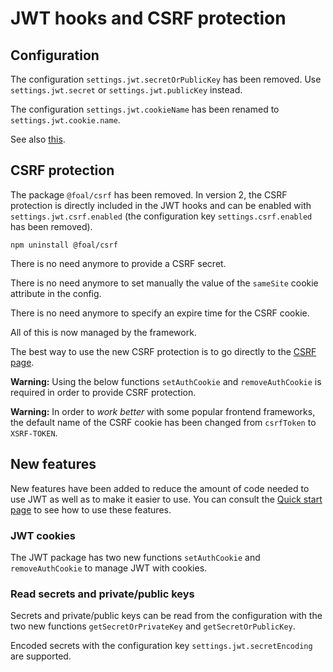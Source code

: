 # JWT hooks and CSRF protection



## Configuration

The configuration `settings.jwt.secretOrPublicKey` has been removed. Use `settings.jwt.secret` or `settings.jwt.publicKey` instead.

The configuration `settings.jwt.cookieName` has been renamed to `settings.jwt.cookie.name`.

See also [this](./config-system.md#environment-variables).

## CSRF protection

The package `@foal/csrf` has been removed. In version 2, the CSRF protection is directly included in the JWT hooks and can be enabled with `settings.jwt.csrf.enabled` (the configuration key `settings.csrf.enabled` has been removed).

```
npm uninstall @foal/csrf
```

There is no need anymore to provide a CSRF secret.

There is no need anymore to set manually the value of the `sameSite` cookie attribute in the config.

There is no need anymore to specify an expire time for the CSRF cookie. 

All of this is now managed by the framework.

The best way to use the new CSRF protection is to go directly to the [CSRF page](./../security/csrf-protection.md).

**Warning:** Using the below functions `setAuthCookie` and `removeAuthCookie` is required in order to provide CSRF protection.

**Warning:** In order to _work better_ with some popular frontend frameworks, the default name of the CSRF cookie has been changed from `csrfToken` to `XSRF-TOKEN`.

## New features

New features have been added to reduce the amount of code needed to use JWT as well as to make it easier to use. You can consult the [Quick start page](../authentication-and-access-control/quick-start.md) to see how to use these features.

### JWT cookies

The JWT package has two new functions `setAuthCookie` and `removeAuthCookie` to manage JWT with cookies.

### Read secrets and private/public keys

Secrets and private/public keys can be read from the configuration with the two new functions `getSecretOrPrivateKey` and `getSecretOrPublicKey`. 

Encoded secrets with the configuration key `settings.jwt.secretEncoding` are supported.
